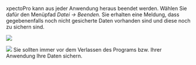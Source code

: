 xpectoPro kann aus jeder Anwendung heraus beendet werden. Wählen Sie dafür den Menüpfad *Datei → Beenden.* Sie erhalten eine Meldung, dass gegebenenfalls noch nicht gesicherte Daten vorhanden sind und diese noch zu sichern sind.

![](http://xpecto.github.io/docs/img/img_1431523498011.png)

![](http://xpecto.github.io/docs/img/img_1431936241832.png) Sie sollten immer vor dem Verlassen des Programs bzw. Ihrer Anwendung Ihre Daten sichern.
